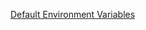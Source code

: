 [Default Environment Variables](https://docs.travis-ci.com/user/environment-variables#Default-Environment-Variables)